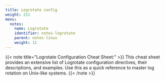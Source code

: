```yaml
---
title: Logrotate config
weight: 211
menu:
  notes:
    name: Logrotate
    identifier: notes-logrotate
    parent: notes-linux
    weight: 11
---
```


<div style="display: block; width: 100%; max-width: none;">
{{< note title="Logrotate Configuration Cheat Sheet:" >}}
This cheat sheet provides an extensive list of Logrotate configuration directives, their descriptions, and examples. 
Use this as a quick reference to master log rotation on Unix-like systems.
{{< /note >}}

</div>